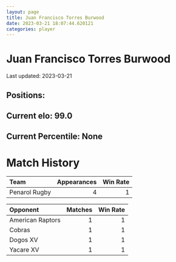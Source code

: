 ```yaml
---  
layout: page  
title: Juan Francisco Torres Burwood  
date: 2023-03-21 18:07:44.620121  
categories: player  
---
```

# Juan Francisco Torres Burwood


Last updated: 2023-03-21
## Positions: 

## Current elo: 99.0

## Current Percentile: None

# Match History


| Team          |   Appearances |   Win Rate |
|:--------------|--------------:|-----------:|
| Penarol Rugby |             4 |          1 |

| Opponent         |   Matches |   Win Rate |
|:-----------------|----------:|-----------:|
| American Raptors |         1 |          1 |
| Cobras           |         1 |          1 |
| Dogos XV         |         1 |          1 |
| Yacare XV        |         1 |          1 |
